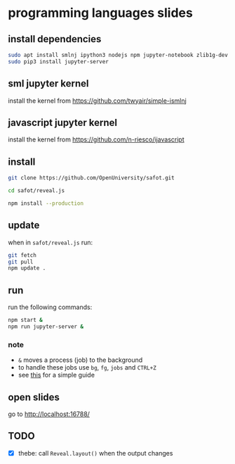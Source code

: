 # programming languages slides

## install dependencies

```bash
sudo apt install smlnj ipython3 nodejs npm jupyter-notebook zlib1g-dev libgmp-dev libzmq5-dev git
sudo pip3 install jupyter-server
```

## sml jupyter kernel

install the kernel from <https://github.com/twyair/simple-ismlnj>

## javascript jupyter kernel

install the kernel from <https://github.com/n-riesco/ijavascript>

## install

```bash
git clone https://github.com/OpenUniversity/safot.git

cd safot/reveal.js

npm install --production
```

## update

when in `safot/reveal.js` run:

```bash
git fetch
git pull
npm update .
```

## run

run the following commands:

```bash
npm start &
npm run jupyter-server &
```

### note

* `&` moves a process (job) to the background
* to handle these jobs use `bg`, `fg`, `jobs` and `CTRL+Z`
* see [this](https://www.thegeekdiary.com/understanding-the-job-control-commands-in-linux-bg-fg-and-ctrlz/) for a simple guide

## open slides

go to <http://localhost:16788/>

## TODO

* [X] thebe: call `Reveal.layout()` when the output changes
